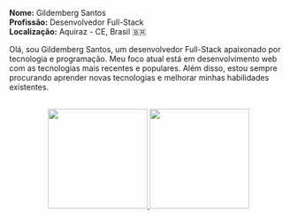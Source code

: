 <p>
  <strong>Nome:</strong> Gildemberg Santos </br>
  <strong>Profissão:</strong> Desenvolvedor Full-Stack </br>
  <strong>Localização:</strong> Aquiraz - CE, Brasil 🇧🇷
</p>

<p>
  Olá, sou Gildemberg Santos, um desenvolvedor Full-Stack apaixonado por tecnologia e programação. Meu foco atual está em desenvolvimento web com as tecnologias mais recentes e populares. Além disso, estou sempre procurando aprender novas tecnologias e melhorar minhas habilidades existentes.
</p>

</br>

<div align="center">
  <a href="https://github.com/gildemberg-santos">
  <img height="180em" src="https://github-readme-stats.vercel.app/api?username=gildemberg-santos&show_icons=true&theme=dark&include_all_commits=true&count_private=true"/>
  <img height="180em" src="https://github-readme-stats.vercel.app/api/top-langs/?username=gildemberg-santos&layout=compact&langs_count=7&theme=dark"/>
</div>
